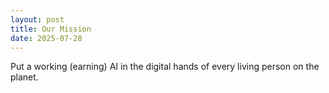 ```yaml
---
layout: post
title: Our Mission
date: 2025-07-28
---
```

Put a working (earning) AI in the digital hands of every living person on the planet.
